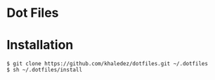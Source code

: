 Dot Files
=====

Installation
============
    $ git clone https://github.com/khaledez/dotfiles.git ~/.dotfiles
    $ sh ~/.dotfiles/install

